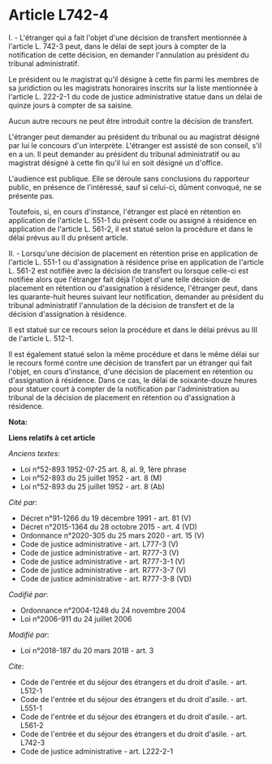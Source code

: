 # Article L742-4

I. - L'étranger qui a fait l'objet d'une décision de transfert mentionnée à l'article L. 742-3 peut, dans le délai de sept
jours à compter de la notification de cette décision, en demander l'annulation au président du tribunal administratif.

Le président ou le magistrat qu'il désigne à cette fin parmi les membres de sa juridiction ou les magistrats honoraires
inscrits sur la liste mentionnée à l'article L. 222-2-1 du code de justice administrative statue dans un délai de quinze
jours à compter de sa saisine.

Aucun autre recours ne peut être introduit contre la décision de transfert.

L'étranger peut demander au président du tribunal ou au magistrat désigné par lui le concours d'un interprète. L'étranger est
assisté de son conseil, s'il en a un. Il peut demander au président du tribunal administratif ou au magistrat désigné à cette
fin qu'il lui en soit désigné un d'office.

L'audience est publique. Elle se déroule sans conclusions du rapporteur public, en présence de l'intéressé, sauf si celui-ci,
dûment convoqué, ne se présente pas.

Toutefois, si, en cours d'instance, l'étranger est placé en rétention en application de l'article L. 551-1 du présent code ou
assigné à résidence en application de l'article L. 561-2, il est statué selon la procédure et dans le délai prévus au II du
présent article.

II. - Lorsqu'une décision de placement en rétention prise en application de l'article L. 551-1 ou d'assignation à résidence
prise en application de l'article L. 561-2 est notifiée avec la décision de transfert ou lorsque celle-ci est notifiée alors
que l'étranger fait déjà l'objet d'une telle décision de placement en rétention ou d'assignation à résidence, l'étranger
peut, dans les quarante-huit heures suivant leur notification, demander au président du tribunal administratif l'annulation
de la décision de transfert et de la décision d'assignation à résidence.

Il est statué sur ce recours selon la procédure et dans le délai prévus au III de l'article L. 512-1.

Il est également statué selon la même procédure et dans le même délai sur le recours formé contre une décision de transfert
par un étranger qui fait l'objet, en cours d'instance, d'une décision de placement en rétention ou d'assignation à résidence.
Dans ce cas, le délai de soixante-douze heures pour statuer court à compter de la notification par l'administration au
tribunal de la décision de placement en rétention ou d'assignation à résidence.

**Nota:**



**Liens relatifs à cet article**

_Anciens textes_:

  - Loi n°52-893 1952-07-25 art. 8, al. 9, 1ère phrase
  - Loi n°52-893 du 25 juillet 1952 - art. 8 (M)
  - Loi n°52-893 du 25 juillet 1952 - art. 8 (Ab)

_Cité par_:

  - Décret n°91-1266 du 19 décembre 1991 - art. 81 (V)
  - Décret n°2015-1364 du 28 octobre 2015 - art. 4 (VD)
  - Ordonnance n°2020-305 du 25 mars 2020 - art. 15 (V)
  - Code de justice administrative - art. L777-3 (V)
  - Code de justice administrative - art. R777-3 (V)
  - Code de justice administrative - art. R777-3-1 (V)
  - Code de justice administrative - art. R777-3-7 (V)
  - Code de justice administrative - art. R777-3-8 (VD)

_Codifié par_:

  - Ordonnance n°2004-1248 du 24 novembre 2004
  - Loi n°2006-911 du 24 juillet 2006

_Modifié par_:

  - Loi n°2018-187 du 20 mars 2018 - art. 3

_Cite_:

  - Code de l'entrée et du séjour des étrangers et du droit d'asile. - art. L512-1
  - Code de l'entrée et du séjour des étrangers et du droit d'asile. - art. L551-1
  - Code de l'entrée et du séjour des étrangers et du droit d'asile. - art. L561-2
  - Code de l'entrée et du séjour des étrangers et du droit d'asile. - art. L742-3
  - Code de justice administrative - art. L222-2-1
